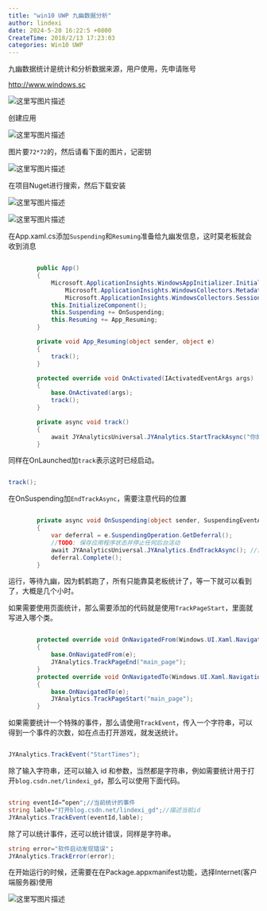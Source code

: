 ```yaml
---
title: "win10 UWP 九幽数据分析"
author: lindexi
date: 2024-5-20 16:22:5 +0800
CreateTime: 2018/2/13 17:23:03
categories: Win10 UWP
---
```


九幽数据统计是统计和分析数据来源，用户使用，先申请账号

<!--more-->


<!-- CreateTime:2018/2/13 17:23:03 -->


<div id="toc"></div>

http://www.windows.sc

![这里写图片描述](image/201611220331168.png)

创建应用

![这里写图片描述](image/201611220345291.png)

图片要`72*72`的，然后请看下面的图片，记密钥

![这里写图片描述](image/201611220348976.png)

在项目Nuget进行搜索，然后下载安装

![这里写图片描述](image/201611220373361.png)

![这里写图片描述](image/20161122037747.png)

在App.xaml.cs添加`Suspending`和`Resuming`准备给九幽发信息，这时莫老板就会收到消息


```csharp

        public App()
        {
            Microsoft.ApplicationInsights.WindowsAppInitializer.InitializeAsync(
                Microsoft.ApplicationInsights.WindowsCollectors.Metadata |
                Microsoft.ApplicationInsights.WindowsCollectors.Session);
            this.InitializeComponent();
            this.Suspending += OnSuspending;
            this.Resuming += App_Resuming;
        }

        private void App_Resuming(object sender, object e)
        {
            track();
        }

        protected override void OnActivated(IActivatedEventArgs args)
        {
            base.OnActivated(args);
            track();
        }

        private async void track()
        {
            await JYAnalyticsUniversal.JYAnalytics.StartTrackAsync("你的key");
        }

```

同样在OnLaunched加`track`表示这时已经启动。

```csharp

track();

```

在OnSuspending加`EndTrackAsync`，需要注意代码的位置


```csharp

        private async void OnSuspending(object sender, SuspendingEventArgs e)
        {
            var deferral = e.SuspendingOperation.GetDeferral();
            //TODO: 保存应用程序状态并停止任何后台活动
            await JYAnalyticsUniversal.JYAnalytics.EndTrackAsync(); //需注意此处代码位置不可更改 
            deferral.Complete();
        }

```

运行，等待九幽，因为鹤鹤跑了，所有只能靠莫老板统计了，等一下就可以看到了，大概是几个小时。

如果需要使用页面统计，那么需要添加的代码就是使用`TrackPageStart`，里面就写进入哪个类。


```csharp

        protected override void OnNavigatedFrom(Windows.UI.Xaml.Navigation.NavigationEventArgs e)
        {
            base.OnNavigatedFrom(e);
            JYAnalytics.TrackPageEnd("main_page");
        }
        protected override void OnNavigatedTo(Windows.UI.Xaml.Navigation.NavigationEventArgs e)
        {
            base.OnNavigatedTo(e);
            JYAnalytics.TrackPageStart("main_page");
        }

```

如果需要统计一个特殊的事件，那么请使用`TrackEvent`，传入一个字符串，可以得到一个事件的次数，如在点击打开游戏，就发送统计。


```csharp

JYAnalytics.TrackEvent("StartTimes");

```

除了输入字符串，还可以输入 id 和参数，当然都是字符串，例如需要统计用于打开`blog.csdn.net/lindexi_gd`，那么可以使用下面代码。


```csharp

string eventId=“open";//当前统计的事件
string lable="打开blog.csdn.net/lindexi_gd";//描述当前id
JYAnalytics.TrackEvent(eventId,lable);

```

除了可以统计事件，还可以统计错误，同样是字符串。

```csharp
string error="软件启动发现错误"；
JYAnalytics.TrackError(error);

```

在开始运行的时候，还需要在在Package.appxmanifest功能，选择Internet(客户端服务器)使用

![这里写图片描述](image/201611220506879.png)




